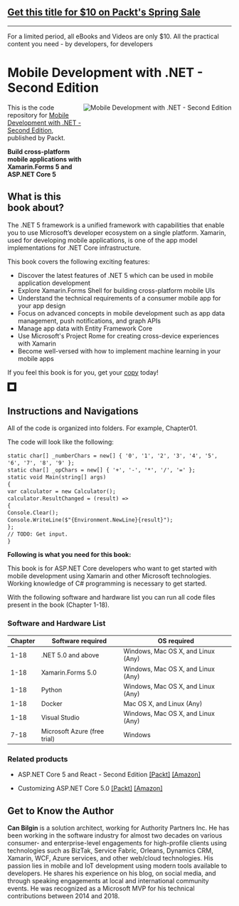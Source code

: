 ## [Get this title for $10 on Packt's Spring Sale](https://www.packt.com/B16381?utm_source=github&utm_medium=packt-github-repo&utm_campaign=spring_10_dollar_2022)
-----
For a limited period, all eBooks and Videos are only $10. All the practical content you need \- by developers, for developers

# Mobile Development with .NET - Second Edition

<a href="https://www.packtpub.com/product/mobile-development-with-net-second-edition/9781800204690?utm_source=github&utm_medium=repository&utm_campaign=9781800204690"><img src="https://static.packt-cdn.com/products/9781800204690/cover/smaller" alt="Mobile Development with .NET - Second Edition" height="256px" align="right"></a>

This is the code repository for [Mobile Development with .NET - Second Edition](https://www.packtpub.com/product/mobile-development-with-net-second-edition/9781800204690?utm_source=github&utm_medium=repository&utm_campaign=9781800204690), published by Packt.

**Build cross-platform mobile applications with Xamarin.Forms 5 and ASP.NET Core 5**

## What is this book about?
The .NET 5 framework is a unified framework with capabilities that enable you to use Microsoft’s developer ecosystem on a single platform. Xamarin, used for developing mobile applications, is one of the app model implementations for .NET Core infrastructure.

This book covers the following exciting features: 
* Discover the latest features of .NET 5 which can be used in mobile application development
* Explore Xamarin.Forms Shell for building cross-platform mobile UIs
* Understand the technical requirements of a consumer mobile app for your app design
* Focus on advanced concepts in mobile development such as app data management, push notifications, and graph APIs
* Manage app data with Entity Framework Core
* Use Microsoft's Project Rome for creating cross-device experiences with Xamarin
* Become well-versed with how to implement machine learning in your mobile apps

If you feel this book is for you, get your [copy](https://www.amazon.com/dp/1800204698) today!

<a href="https://www.packtpub.com/?utm_source=github&utm_medium=banner&utm_campaign=GitHubBanner"><img src="https://raw.githubusercontent.com/PacktPublishing/GitHub/master/GitHub.png" 
alt="https://www.packtpub.com/" border="5" /></a>


## Instructions and Navigations
All of the code is organized into folders. For example, Chapter01.

The code will look like the following:
```
static char[] _numberChars = new[] { '0', '1', '2', '3', '4', '5', '6', '7', '8', '9' };
static char[] _opChars = new[] { '+', '-', '*', '/', '=' };
static void Main(string[] args)
{
var calculator = new Calculator();
calculator.ResultChanged = (result) =>
{
Console.Clear();
Console.WriteLine($"{Environment.NewLine}{result}");
};
// TODO: Get input.
}
```

**Following is what you need for this book:**

This book is for ASP.NET Core developers who want to get started with mobile development using Xamarin and other Microsoft technologies. Working knowledge of C# programming is necessary to get started.

With the following software and hardware list you can run all code files present in the book (Chapter 1-18).

### Software and Hardware List

| Chapter  | Software required                   | OS required                        |
| -------- | ------------------------------------| -----------------------------------|
| 1-18     | .NET 5.0 and above                  | Windows, Mac OS X, and Linux (Any) |
| 1-18     | Xamarin.Forms 5.0                   | Windows, Mac OS X, and Linux (Any) |
| 1-18     | Python                              | Windows, Mac OS X, and Linux (Any) |
| 1-18     | Docker                              | Mac OS X, and Linux (Any)          |
| 1-18     | Visual Studio                       | Windows, Mac OS X, and Linux (Any) |
| 7-18     | Microsoft Azure (free trial)        | Windows                            |


### Related products <Other books you may enjoy>
* ASP.NET Core 5 and React - Second Edition [[Packt]](https://www.packtpub.com/product/asp-net-core-5-and-react-second-edition/9781800206168?utm_source=github&utm_medium=repository&utm_campaign=9781800206168) [[Amazon]](https://www.amazon.com/dp/180020616X)

* Customizing ASP.NET Core 5.0 [[Packt]](https://www.packtpub.com/product/customizing-asp-net-core-5-0/9781801077866?utm_source=github&utm_medium=repository&utm_campaign=9781801077866) [[Amazon]](https://www.amazon.com/dp/180107786X)

## Get to Know the Author
**Can Bilgin**
is a solution architect, working for Authority Partners Inc. He has been working in the software industry for almost two decades on various consumer- and enterprise-level engagements for high-profile clients using technologies such as BizTak, Service Fabric, Orleans, Dynamics CRM, Xamarin, WCF, Azure services, and other web/cloud technologies. His passion lies in mobile and IoT development using modern tools available to developers. He shares his experience on his blog, on social media, and through speaking engagements at local and international community events. He was recognized as a Microsoft MVP for his technical contributions between 2014 and 2018.




